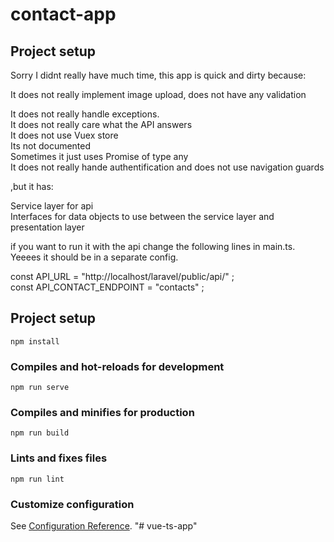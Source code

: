 


# contact-app

## Project setup

Sorry I didnt really have much time, this app is quick and dirty because:


It does not really implement image upload, does not have any validation

It does not really handle exceptions.  
It does not really care what the API answers  
It does not use Vuex store  
Its not documented  
Sometimes it just uses Promise of type any    
It does not really hande authentification and does not use navigation guards  

,but it has:  

Service layer for api  
Interfaces for data objects to use between the service layer and presentation layer  


if you want to run it with the api change the following lines in main.ts. Yeeees it should be in a separate config.  

const API_URL = "http://localhost/laravel/public/api/" ;  
const API_CONTACT_ENDPOINT = "contacts" ;  


## Project setup
```
npm install
```

### Compiles and hot-reloads for development
```
npm run serve
```

### Compiles and minifies for production
```
npm run build
```

### Lints and fixes files
```
npm run lint
```

### Customize configuration
See [Configuration Reference](https://cli.vuejs.org/config/).
"# vue-ts-app" 
